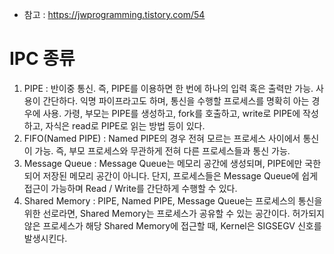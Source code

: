 * 참고 : https://jwprogramming.tistory.com/54

IPC 종류
========
1) PIPE : 반이중 통신. 즉, PIPE를 이용하면 한 번에 하나의 입력 혹은 출력만 가능. 사용이 간단하다. 익명 파이프라고도 하며, 통신을 수행할 프로세스를 명확히 아는 경우에 사용. 가령, 부모는 PIPE를 생성하고, fork를 호출하고, write로 PIPE에 작성하고, 자식은 read로 PIPE로 읽는 방법 등이 있다.
2) FIFO(Named PIPE) : Named PIPE의 경우 전혀 모르는 프로세스 사이에서 통신이 가능. 즉, 부모 프로세스와 무관하게 전혀 다른 프로세스들과 통신 가능.
3) Message Queue : Message Queue는 메모리 공간에 생성되며, PIPE에만 국한되어 저장된 메모리 공간이 아니다. 단지, 프로세스들은 Message Queue에 쉽게 접근이 가능하며 Read / Write를 간단하게 수행할 수 있다.
4) Shared Memory : PIPE, Named PIPE, Message Queue는 프로세스의 통신을 위한 선로라면, Shared Memory는 프로세스가 공유할 수 있는 공간이다. 허가되지 않은 프로세스가 해당 Shared Memory에 접근할 때, Kernel은 SIGSEGV 신호를 발생시킨다.
